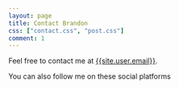 ```yaml
---
layout: page
title: Contact Brandon
css: ["contact.css", "post.css"]
comment: 1
---
```


Feel free to contact me at [{{site.user.email}}](mailto:{{site.user.email}}).

You can also follow me on these social platforms [<i class="lab la-instagram"></i>](https://www.instagram.com/brandonchan10/) [<i class="lab la-youtube"></i>](https://www.youtube.com/channel/UCTFyK4YzP6d2kOb0N-6ehiQ)